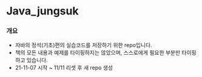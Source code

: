 # Java_jungsuk

### 개요
- 자바의 정석(기초)편의 실습코드를 저장하기 위한 repo입니다.
- 책의 모든 내용과 예제를 타이핑하지는 않았으며, 스스로에게 필요한 부분만 타이핑하고 있습니다.
- 21-11-07 시작 ~ 11/11 리셋 후 새 repo 생성
